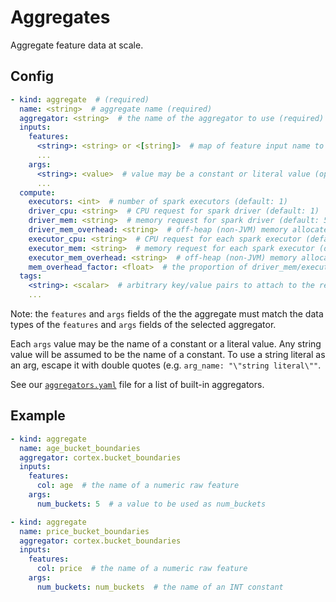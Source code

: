 # Aggregates

Aggregate feature data at scale.

## Config

```yaml
- kind: aggregate  # (required)
  name: <string>  # aggregate name (required)
  aggregator: <string>  # the name of the aggregator to use (required)
  inputs:
    features:
      <string>: <string> or <[string]>  # map of feature input name to raw feature name(s) (required)
      ...
    args:
      <string>: <value>  # value may be a constant or literal value (optional)
      ...
  compute:
    executors: <int>  # number of spark executors (default: 1)
    driver_cpu: <string>  # CPU request for spark driver (default: 1)
    driver_mem: <string>  # memory request for spark driver (default: 500Mi)
    driver_mem_overhead: <string>  # off-heap (non-JVM) memory allocated to the driver (overrides mem_overhead_factor) (default: min[driver_mem * 0.4, 384Mi])
    executor_cpu: <string>  # CPU request for each spark executor (default: 1)
    executor_mem: <string>  # memory request for each spark executor (default: 500Mi)
    executor_mem_overhead: <string>  # off-heap (non-JVM) memory allocated to each executor (overrides mem_overhead_factor) (default: min[executor_mem * 0.4, 384Mi])
    mem_overhead_factor: <float>  # the proportion of driver_mem/executor_mem which will be additionally allocated for off-heap (non-JVM) memory (default: 0.4)
  tags:
    <string>: <scalar>  # arbitrary key/value pairs to attach to the resource (optional)
    ...
```

Note: the `features` and `args` fields of the the aggregate must match the data types of the `features` and `args` fields of the selected aggregator.

Each `args` value may be the name of a constant or a literal value. Any string value will be assumed to be the name of a constant. To use a string literal as an arg, escape it with double quotes (e.g. `arg_name: "\"string literal\""`.

<!-- CORTEX_VERSION_MINOR -->

See our [`aggregators.yaml`](https://github.com/cortexlabs/cortex/blob/master/pkg/aggregators/aggregators.yaml) file for a list of built-in aggregators.

## Example

```yaml
- kind: aggregate
  name: age_bucket_boundaries
  aggregator: cortex.bucket_boundaries
  inputs:
    features:
      col: age  # the name of a numeric raw feature
    args:
      num_buckets: 5  # a value to be used as num_buckets

- kind: aggregate
  name: price_bucket_boundaries
  aggregator: cortex.bucket_boundaries
  inputs:
    features:
      col: price  # the name of a numeric raw feature
    args:
      num_buckets: num_buckets  # the name of an INT constant
```
